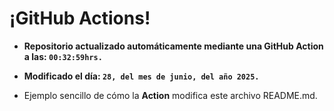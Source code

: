 # ¡GitHub Actions!
* **Repositorio actualizado automáticamente mediante una GitHub Action a las: `00:32:59hrs.`**
* **Modificado el día: `28, del mes de junio, del año 2025.`**

* Ejemplo sencillo de cómo la **Action** modifica este archivo README.md.
